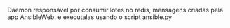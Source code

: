 Daemon responsável por consumir lotes no redis, mensagens criadas pela app AnsibleWeb, e executalas usando o script ansible.py
